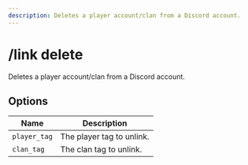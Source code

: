 ```yaml
---
description: Deletes a player account/clan from a Discord account.
---
```


# /link delete

Deletes a player account/clan from a Discord account.

## Options

| Name | Description |
|------|-------------|
| `player_tag` | The player tag to unlink. |
| `clan_tag` | The clan tag to unlink. |

